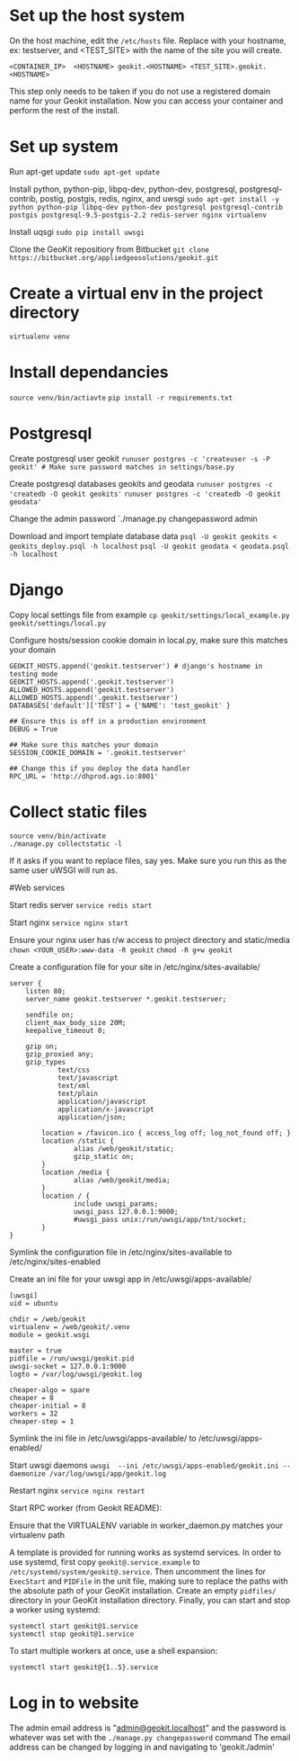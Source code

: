 # Set up the host system
On the host machine, edit the `/etc/hosts` file.
Replace <HOSTNAME> with your hostname, ex: testserver, and <TEST_SITE> with the name of the site you will create.

```
<CONTAINER_IP>	<HOSTNAME> geokit.<HOSTNAME> <TEST_SITE>.geokit.<HOSTNAME>
```

This step only needs to be taken if you do not use a registered domain name for your Geokit installation.
Now you can access your container and perform the rest of the install.

# Set up system

Run apt-get update
`sudo apt-get update`

Install python, python-pip, libpq-dev, python-dev, postgresql, postgresql-contrib, postig, postgis, redis, nginx, and uwsgi
`sudo apt-get install -y python python-pip libpq-dev python-dev postgresql postgresql-contrib postgis postgresql-9.5-postgis-2.2 redis-server nginx virtualenv`

Install uqsgi
`sudo pip install uwsgi`

Clone the GeoKit repositiory from Bitbucket
`git clone https://bitbucket.org/appliedgeosolutions/geokit.git`

# Create a virtual env in the project directory
`virtualenv venv`

# Install dependancies
`source venv/bin/actiavte`
`pip install -r requirements.txt`

# Postgresql

Create postgresql user geokit
`runuser postgres -c 'createuser -s -P geokit' # Make sure password matches in settings/base.py`

Create postgresql databases geokits and geodata
`runuser postgres -c 'createdb -O geokit geokits'`
`runuser postgres -c 'createdb -O geokit geodata'`

Change the admin password
`./manage.py changepassword admin

Download and import template database data
`psql -U geokit geokits < geokits_deploy.psql -h localhost`
`psql -U geokit geodata < geodata.psql -h localhost`

# Django

Copy local settings file from example
`cp geokit/settings/local_example.py geokit/settings/local.py`

Configure hosts/session cookie domain in local.py, make sure this matches your domain

```
GEOKIT_HOSTS.append('geokit.testserver') # django's hostname in testing mode
GEOKIT_HOSTS.append('.geokit.testserver')
ALLOWED_HOSTS.append('geokit.testserver')
ALLOWED_HOSTS.append('.geokit.testserver')
DATABASES['default']['TEST'] = {'NAME': 'test_geokit' }
	
## Ensure this is off in a production environment
DEBUG = True

## Make sure this matches your domain
SESSION_COOKIE_DOMAIN = '.geokit.testserver'

## Change this if you deploy the data handler
RPC_URL = 'http://dhprod.ags.io:8001'
```

# Collect static files
```
source venv/bin/activate
./manage.py collectstatic -l
```

If it asks if you want to replace files, say yes. Make sure you run
this as the same user uWSGI will run as.

#Web services

Start redis server
`service redis start`

Start nginx
`service nginx start`

Ensure your nginx user has r/w access to project directory and static/media
`chown <YOUR_USER>:www-data -R geokit`
`chmod -R g+w geokit`

Create a configuration file for your site in /etc/nginx/sites-available/

```
server {
	listen 80;
	server_name geokit.testserver *.geokit.testserver;

	sendfile on;
	client_max_body_size 20M;
	keepalive_timeout 0;

	gzip on;
	gzip_proxied any;
	gzip_types
	        text/css
	        text/javascript
	        text/xml
	        text/plain
	        application/javascript
	        application/x-javascript
	        application/json;

        location = /favicon.ico { access_log off; log_not_found off; }
        location /static {
                alias /web/geokit/static;
                gzip_static on;
        }
        location /media {
                alias /web/geokit/media;
        }
        location / {
                include uwsgi_params;
                uwsgi_pass 127.0.0.1:9000;
                #uwsgi_pass unix:/run/uwsgi/app/tnt/socket;
       	}
}
```

Symlink the configuration file in /etc/nginx/sites-available to /etc/nginx/sites-enabled

Create an ini file for your uwsgi app in /etc/uwsgi/apps-available/

```
[uwsgi]
uid = ubuntu

chdir = /web/geokit
virtualenv = /web/geokit/.venv
module = geokit.wsgi

master = true
pidfile = /run/uwsgi/geokit.pid
uwsgi-socket = 127.0.0.1:9000
logto = /var/log/uwsgi/geokit.log

cheaper-algo = spare
cheaper = 8
cheaper-initial = 8
workers = 32
cheaper-step = 1
```

Symlink the ini file in /etc/uwsgi/apps-available/ to /etc/uwsgi/apps-enabled/

Start uwsgi daemons
`uwsgi  --ini /etc/uwsgi/apps-enabled/geokit.ini --daemonize /var/log/uwsgi/app/geokit.log`

Restart nginx
`service nginx restart`

Start RPC worker (from Geokit README):

Ensure that the VIRTUALENV variable in worker_daemon.py matches your virtualenv path

A template is provided for running works as systemd services. In order to use systemd, first
copy `geokit@.service.example` to `/etc/systemd/system/geokit@.service`. Then uncomment the lines
for `ExecStart` and `PIDFile` in the unit file, making sure to replace the paths with the absolute
path of your GeoKit installation. Create an empty `pidfiles/` directory in your GeoKit installation
directory. Finally, you can start and stop a worker using systemd:

```
systemctl start geokit@1.service
systemctl stop geokit@1.service
```

To start multiple workers at once, use a shell expansion:

```
systemctl start geokit@{1..5}.service
```

# Log in to website
The admin email address is "admin@geokit.localhost" and the password is whatever was set with the `./manage.py changepassword` command
The email address can be changed by logging in and navigating to 'geokit.<yourdoman>/admin'
